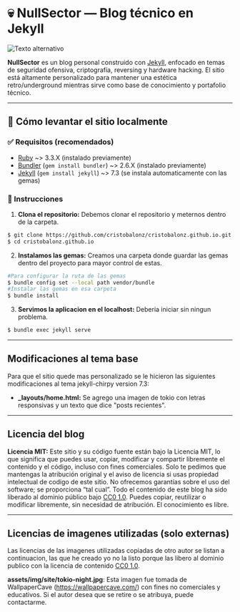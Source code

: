 # 💀 NullSector — Blog técnico en Jekyll
![Texto alternativo](assets/img/site/neonsamurai.jpg)

**NullSector** es un blog personal construido con [Jekyll](https://jekyllrb.com/), enfocado en temas de seguridad ofensiva, criptografía, reversing y hardware hacking. El sitio está altamente personalizado para mantener una estética retro/underground mientras sirve como base de conocimiento y portafolio técnico.

---

## 🚀 Cómo levantar el sitio localmente

### ✅ Requisitos (recomendados)

- [Ruby](https://www.ruby-lang.org/) ~> 3.3.X (instalado previamente)
- [Bundler](https://bundler.io/) (`gem install bundler`) ~> 2.6.X (instalado previamente)
- [Jekyll](https://jekyllrb.com/) (`gem install jekyll`) ~> 7.3 (se instala automaticamente con las gemas)

### 🔧 Instrucciones

1. **Clona el repositorio:** Debemos clonar el repositorio y meternos dentro de la carpeta.

```bash
$ git clone https://github.com/cristobalonz/cristobalonz.github.io.git
$ cd cristobalonz.github.io
```

2. **Instalamos las gemas:** Creamos una carpeta donde guardar las gemas dentro del proyecto para mayor control de estas.
```bash
#Para configurar la ruta de las gemas
$ bundle config set --local path vendor/bundle
#Instalar las gemas en esa carpeta
$ bundle install
```

3. **Servimos la aplicacion en el localhost:** Deberia iniciar sin ningun problema.
```bash
$ bundle exec jekyll serve 
```

---

## Modificaciones al tema base

Para que el sitio quede mas personalizado se le hicieron las siguientes modificaciones al tema jekyll-chirpy version 7.3:

- **_layouts/home.html:** Se agrego una imagen de tokio con letras responsivas y un texto que dice "posts recientes".

---

## Licencia del blog

**Licencia MIT:**
Este sitio y su código fuente están bajo la Licencia MIT, lo que significa que puedes usar, copiar, modificar y compartir libremente el contenido y el código, incluso con fines comerciales. Solo te pedimos que mantengas la atribución original y el aviso de licencia si usas propiedad intelectual de codigo de este sitio. No ofrecemos garantías sobre el uso del software; se proporciona “tal cual”. Todo el contenido de este blog ha sido liberado al dominio público bajo [CC0 1.0](https://creativecommons.org/publicdomain/zero/1.0/). Puedes copiar, reutilizar o modificar libremente, sin necesidad de atribución. El conocimiento es libre.

---

## Licencias de imagenes utilizadas (solo externas)

Las licencias de las imagenes utilizadas copiadas de otro autor se listan a continuacion, las que he creado yo no la listo porque las libero al dominio publico con la licencia de contenido [CC0 1.0](https://creativecommons.org/publicdomain/zero/1.0/).

**assets/img/site/tokio-night.jpg**: Esta imagen fue tomada de WallpaperCave (https://wallpapercave.com/) con fines no comerciales y educativos. Si el autor desea que se retire o se atribuya, puede contactarme.

